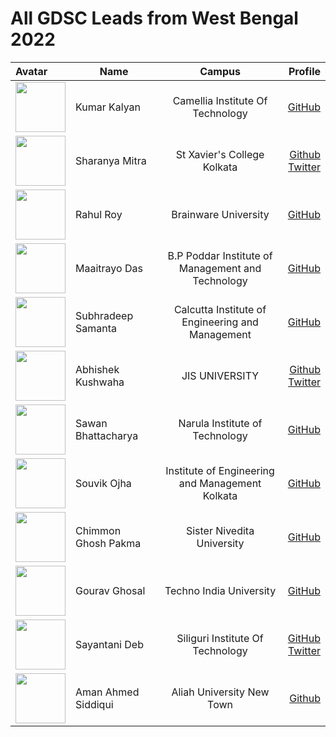 # All GDSC Leads from West Bengal 2022
| Avatar   |     Name |      Campus   |  Profile |
|:---------|----------|:-------------:|------:|
|  <img src="https://avatars.githubusercontent.com/u/67071462?v=4" width="80px">| Kumar Kalyan |Camellia Institute Of Technology|[GitHub](https://github.com/kum9748ar)|
| <img src="https://avatars.githubusercontent.com/u/94007936?v=4" width="80px"> | Sharanya Mitra|St Xavier's College Kolkata|[Github](https://github.com/Rick-mad-lab) <br/> [Twitter](https://twitter.com/SharanyaMitra2) |
|  <img src="https://avatars.githubusercontent.com/u/65613660?v=4" width="80px">| Rahul Roy | Brainware University |[GitHub](https://github.com/Rahul6918) |
| <img src="https://avatars.githubusercontent.com/u/76429346?v=4" width="80px"> | Maaitrayo Das| B.P Poddar Institute of Management and Technology| [GitHub](https://github.com/Maaitrayo)|
  <img src="https://avatars.githubusercontent.com/u/70656957?v=4" width="80px"> | Subhradeep Samanta| Calcutta Institute of Engineering and Management| [GitHub](https://github.com/Subhradeep10)
| <img src="https://avatars.githubusercontent.com/u/86338762?v=4" width="80px"> | Abhishek Kushwaha | JIS UNIVERSITY | [Github](https://github.com/Abbhiishek) <br/> [Twitter](https://twitter.com/abbhishek_k)|
| <img src="https://avatars.githubusercontent.com/u/74916308?v=4" width="80px"> | Sawan Bhattacharya | Narula Institute of Technology | [GitHub](https://github.com/kriptonian1)|
| <img src="https://avatars.githubusercontent.com/u/80455812?v=4" width="80px"> | Souvik Ojha | Institute of Engineering and Management Kolkata | [GitHub](https://github.com/techsouvik)
| <img src="https://avatars.githubusercontent.com/u/109587894?v=4" width="80px"> | Chimmon Ghosh Pakma | Sister Nivedita University | [GitHub](https://github.com/chimmonp)
| <img src="https://avatars.githubusercontent.com/u/57912157?v=4" width="80px"> |Gourav Ghosal | Techno India University | [GitHub](https://github.com/gourav221b)
| <img src="https://avatars.githubusercontent.com/u/74983536?v=4" width="80px"> | Sayantani Deb | Siliguri Institute Of Technology | [GitHub](https://github.com/SayantaniDeb)  <br/> [Twitter](https://twitter.com/codewithshytan) |
| <img src="https://avatars.githubusercontent.com/u/83830134?v=4" width="80px"> | Aman Ahmed Siddiqui | Aliah University New Town | [Github](https://github.com/sid-am-ahd935) |



